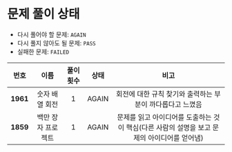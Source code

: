 # 문제 풀이 상태

* 다시 풀어야 할 문제: `AGAIN`
* 다시 풀지 않아도 될 문제: `PASS`
* 실패한 문제: `FAILED`

|  **번호**  |   **이름**   | **풀이 횟수** | **상태** |                        **비고**                        |
|:--------:|:----------:|:---------:|:------:|:----------------------------------------------------:|
| **1961** |  숫자 배열 회전  |     1     | AGAIN  |           회전에 대한 규칙 찾기와 출력하는 부분이 까다롭다고 느꼈음           |
| **1859** | 백만 장자 프로젝트 |     1     | AGAIN  | 문제를 읽고 아이디어를 도출하는 것이 핵심(다른 사람의 설명을 보고 문제의 아이디어를 얻어냄) |
